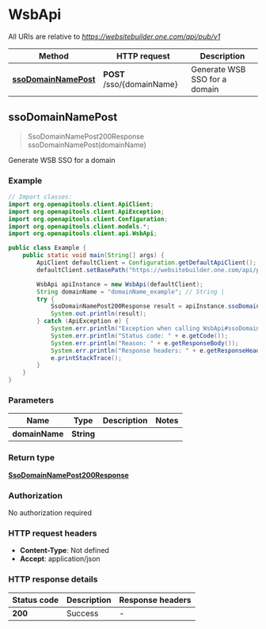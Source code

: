 # WsbApi

All URIs are relative to *https://websitebuilder.one.com/api/pub/v1*

| Method | HTTP request | Description |
|------------- | ------------- | -------------|
| [**ssoDomainNamePost**](WsbApi.md#ssoDomainNamePost) | **POST** /sso/{domainName} | Generate WSB SSO for a domain |



## ssoDomainNamePost

> SsoDomainNamePost200Response ssoDomainNamePost(domainName)

Generate WSB SSO for a domain

### Example

```java
// Import classes:
import org.openapitools.client.ApiClient;
import org.openapitools.client.ApiException;
import org.openapitools.client.Configuration;
import org.openapitools.client.models.*;
import org.openapitools.client.api.WsbApi;

public class Example {
    public static void main(String[] args) {
        ApiClient defaultClient = Configuration.getDefaultApiClient();
        defaultClient.setBasePath("https://websitebuilder.one.com/api/pub/v1");

        WsbApi apiInstance = new WsbApi(defaultClient);
        String domainName = "domainName_example"; // String | 
        try {
            SsoDomainNamePost200Response result = apiInstance.ssoDomainNamePost(domainName);
            System.out.println(result);
        } catch (ApiException e) {
            System.err.println("Exception when calling WsbApi#ssoDomainNamePost");
            System.err.println("Status code: " + e.getCode());
            System.err.println("Reason: " + e.getResponseBody());
            System.err.println("Response headers: " + e.getResponseHeaders());
            e.printStackTrace();
        }
    }
}
```

### Parameters


| Name | Type | Description  | Notes |
|------------- | ------------- | ------------- | -------------|
| **domainName** | **String**|  | |

### Return type

[**SsoDomainNamePost200Response**](SsoDomainNamePost200Response.md)

### Authorization

No authorization required

### HTTP request headers

- **Content-Type**: Not defined
- **Accept**: application/json


### HTTP response details
| Status code | Description | Response headers |
|-------------|-------------|------------------|
| **200** | Success |  -  |

